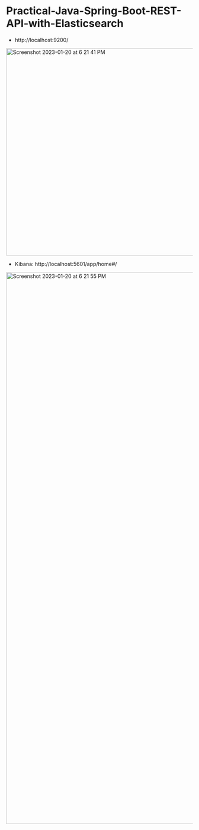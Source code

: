# Practical-Java-Spring-Boot-REST-API-with-Elasticsearch

- http://localhost:9200/

<img width="560" alt="Screenshot 2023-01-20 at 6 21 41 PM" src="https://user-images.githubusercontent.com/54174687/213699264-5e7aef52-bea1-4dbb-bda5-eca164974fd1.png">

- Kibana:   http://localhost:5601/app/home#/

<img width="1490" alt="Screenshot 2023-01-20 at 6 21 55 PM" src="https://user-images.githubusercontent.com/54174687/213699310-b6d3a7d0-0433-4b92-850e-2b472ae9b5b1.png">
